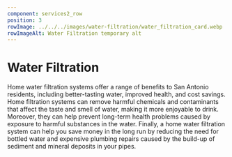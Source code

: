 ```yaml
---
component: services2_row
position: 3
rowImage: ../../../images/water-filtration/water_filtration_card.webp
rowImageAlt: Water Filtration temporary alt
---
```

#  Water Filtration

Home water filtration systems offer a range of benefits to San Antonio residents, including better-tasting water, improved health, and cost savings. Home filtration systems can remove harmful chemicals and contaminants that affect the taste and smell of water, making it more enjoyable to drink. Moreover, they can help prevent long-term health problems caused by exposure to harmful substances in the water. Finally, a home water filtration system can help you save money in the long run by reducing the need for bottled water and expensive plumbing repairs caused by the build-up of sediment and mineral deposits in your pipes.


